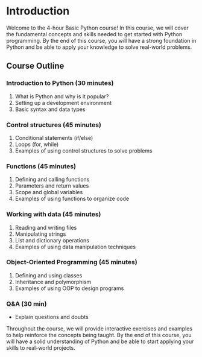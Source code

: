 # Introduction
Welcome to the 4-hour Basic Python course! In this course, we will cover the fundamental concepts and skills needed to get started with Python programming. By the end of this course, you will have a strong foundation in Python and be able to apply your knowledge to solve real-world problems.

## Course Outline
### Introduction to Python (30 minutes)

1. What is Python and why is it popular?
2. Setting up a development environment
3. Basic syntax and data types

### Control structures (45 minutes)

1. Conditional statements (if/else)
2. Loops (for, while)
3. Examples of using control structures to solve problems

### Functions (45 minutes)

1. Defining and calling functions
2. Parameters and return values
3. Scope and global variables
4. Examples of using functions to organize code

### Working with data (45 minutes)

1. Reading and writing files
2. Manipulating strings
3. List and dictionary operations
4. Examples of using data manipulation techniques

### Object-Oriented Programming (45 minutes)

1. Defining and using classes
2. Inheritance and polymorphism
3. Examples of using OOP to design programs

### Q&A (30 min)
- Explain questions and doubts

Throughout the course, we will provide interactive exercises and examples to help reinforce the concepts being taught. By the end of this course, you will have a solid understanding of Python and be able to start applying your skills to real-world projects.
